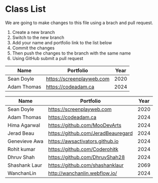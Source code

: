 # Class List

We are going to make changes to this file using a brach and pull request.

1. Create a new branch
2. Switch to the new branch
3. Add your name and portfolio link to the list below
4. Commit the changes
5. Then push the changes to the branch with the same name
6. Using GitHub submit a pull request

| Name        | Portfolio                 | Year |
| ----------- | ------------------------- | ---- |
| Sean Doyle  | https://screenplayweb.com | 2020 |
| Adam Thomas | https://codeadam.ca       | 2024 |

| Name         | Portfolio                     | Year |
| ------------ | ----------------------------- | ---- |
| Sean Doyle   | https://screenplayweb.com     | 2020 |
| Adam Thomas  | https://codeadam.ca           | 2024 |
| Hima Agarwal | https://github.com/MooDevArts | 2024 |
| Jerad Beau  | https://github.com/JeradBeauregard | 2024 |
| Genevieve Awa | https://awsactivators.github.io | 2024 |
| Rohit kumar |https://github.com/Coderohitk| 2024|
| Dhruv Shah  | https://github.com/DhruvShah28 | 2024 |
| Shashank Laur| https://github.com/shashanklaur| 2069 |
| WanchanLin  | http://wanchanlin.webflow.io/  | 2024 |
